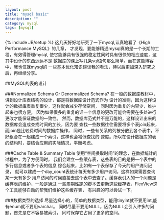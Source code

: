 ```yaml
---
layout: post
title: "mysql basic"
description: ""
category: mysql 
tags: [mysql]
---
```

{% include JB/setup %}
这几天好好地研究了一下mysql,认真地看了《High Performance MySQL》的几章，
才发现，要能够精通mysql真的是一个长期的工程，有效得管理mysql,
使它能够具有很强的稳定性同时具有很快的相应速度，这其中设计的东西远远不是
数据库的课上写几条sql语句那么简单。而在这篇博客中，我也仅就mysql的
一些基本优化知识谈谈我的看法，待以后更加深入研究之后，再继续分享。

##MySQL的表的设计

###Normalized Schema Or Denormalized Schema?
在一般的数据库教材中，讲到设计库表结构的设计，都是将数据库设计范式作为
设计的准则，因为这样设计的数据库表重复很少，这样就会减少存储空间，
同时因为重复的内容少，维护起来也很方便，
因为如果很多的重复的话一个信息的更改可能会需要在多处进行更改才能保证数据的一致性。
然而，数据库范式并不是万能的，这样设计出来的数据库会造成查找时间的加长，因为要
查找一些数据往往需要将多个表join起来，而join是比较费时间的数据库操作，
同时，一些有关系的列被分散到各个表中，不好组合在一起建成一个索引，这样也会减低查找的
速度。所以在设计数据库的表的结构时，要结合应用的实际情况，平衡考虑。

###Cache Table & Summary Table
使用“空间换取时间”的理念，在数据统计的过程中，为了方便同时，
我们会建立一些缓存表，这些表的目的是把一个表中的多行信息或者多个表的信息
综合起来，比如有一个表保存了今天的用户访问记录，
就可以建成一个day_count表统计每天有多少用户访问，这样如果需要查询某一天有多少
用户访问的时候直接去这个表中去查了。缓存表引入的一个问题是缓存表的维护，一般是通过
一些周期性跑的脚本去更新这些缓存表，FlexView这个工具能够自动的帮我们维护这些缓存表，
有兴趣的可以尝试一下。

###数据类型的选择
尽量选择小的，简单的数据类型，能用tinyint就不要用int,能有enum就不要用varchar。
同时尽量不要用NULL，因为NULL会引入许多的问题，首先是它不容易被索引，
同时保存它占用了更多的空间。
